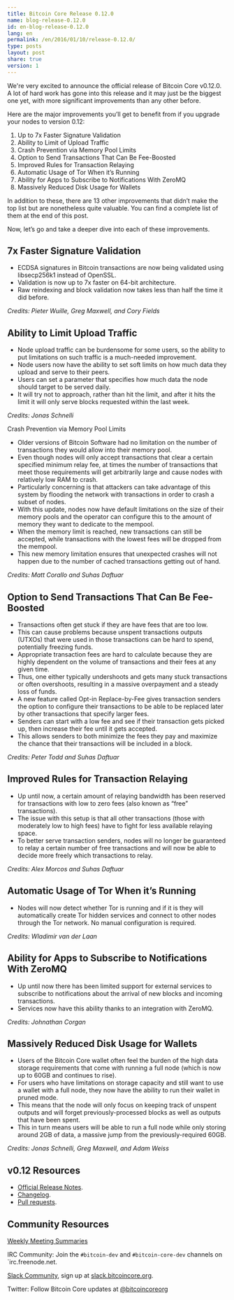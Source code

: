 ```yaml
---
title: Bitcoin Core Release 0.12.0
name: blog-release-0.12.0
id: en-blog-release-0.12.0
lang: en
permalink: /en/2016/01/10/release-0.12.0/
type: posts
layout: post
share: true
version: 1
---
```

We're very excited to announce the official release of Bitcoin Core v0.12.0. A lot of hard work has gone into this release and it may just be the biggest one yet, with more significant improvements than any other before.

Here are the major improvements you’ll get to benefit from if you upgrade your nodes to version 0.12: 

1. Up to 7x Faster Signature Validation
2. Ability to Limit of Upload Traffic
3. Crash Prevention via Memory Pool Limits
4. Option to Send Transactions That Can Be Fee-Boosted
5. Improved Rules for Transaction Relaying
6. Automatic Usage of Tor When it’s Running
7. Ability for Apps to Subscribe to Notifications With ZeroMQ
8. Massively Reduced Disk Usage for Wallets

In addition to these, there are 13 other improvements that didn’t make the top list but are nonetheless quite valuable. You can find a complete list of them at the end of this post.

Now, let’s go and take a deeper dive into each of these improvements.

## 7x Faster Signature Validation

- ECDSA signatures in Bitcoin transactions are now being validated using libsecp256k1 instead of OpenSSL.
- Validation is now up to 7x faster on 64-bit architecture.
- Raw reindexing and block validation now takes less than half the time it did before.

_Credits: Pieter Wuille, Greg Maxwell, and Cory Fields_

## Ability to Limit Upload Traffic

- Node upload traffic can be burdensome for some users, so the ability to put limitations on such traffic is a much-needed improvement.
- Node users now have the ability to set soft limits on how much data they upload and serve to their peers.
- Users can set a parameter that specifies how much data the node should target to be served daily.
- It will try not to approach, rather than hit the limit, and after it hits the limit it will only serve blocks requested within the last week.

_Credits: Jonas Schnelli_

Crash Prevention via Memory Pool Limits

- Older versions of Bitcoin Software had no limitation on the number of transactions they would allow into their memory pool.
- Even though nodes will only accept transactions that clear a certain specified minimum relay fee, at times the number of transactions that meet those requirements will get arbitrarily large and cause nodes with relatively low RAM to crash.
- Particularly concerning is that attackers can take advantage of this system by flooding the network with transactions in order to crash a subset of nodes.
- With this update, nodes now have default limitations on the size of their memory pools and the operator can configure this to the amount of memory they want to dedicate to the mempool.
- When the memory limit is reached, new transactions can still be accepted, while transactions with the lowest fees will be dropped from the mempool.
- This new memory limitation ensures that unexpected crashes will not happen due to the number of cached transactions getting out of hand.

_Credits: Matt Corallo and Suhas Daftuar_

## Option to Send Transactions That Can Be Fee-Boosted

- Transactions often get stuck if they are have fees that are too low.
- This can cause problems because unspent transactions outputs (UTXOs) that were used in those transactions can be hard to spend, potentially freezing funds.
- Appropriate transaction fees are hard to calculate because they are highly dependent on the volume of transactions and their fees at any given time.
- Thus, one either typically undershoots and gets many stuck transactions or often overshoots, resulting in a massive overpayment and a steady loss of funds.
- A new feature called Opt-in Replace-by-Fee gives transaction senders the option to configure their transactions to be able to be replaced later by other transactions that specify larger fees.
- Senders can start with a low fee and see if their transaction gets picked up, then increase their fee until it gets accepted.
- This allows senders to both minimize the fees they pay and maximize the chance that their transactions will be included in a block.

_Credits: Peter Todd and Suhas Daftuar_

## Improved Rules for Transaction Relaying

- Up until now, a certain amount of relaying bandwidth has been reserved for transactions with low to zero fees (also known as “free” transactions).
- The issue with this setup is that all other transactions (those with moderately low to high fees) have to fight for less available relaying space.
- To better serve transaction senders, nodes will no longer be guaranteed to relay a certain number of free transactions and will now be able to decide more freely which transactions to relay.

_Credits: Alex Morcos and Suhas Daftuar_

## Automatic Usage of Tor When it’s Running

- Nodes will now detect whether Tor is running and if it is they will automatically create Tor hidden services and connect to other nodes through the Tor network. No manual configuration is required.

_Credits: Wladimir van der Laan_

## Ability for Apps to Subscribe to Notifications With ZeroMQ

- Up until now there has been limited support for external services to subscribe to notifications about the arrival of new blocks and incoming transactions.
- Services now have this ability thanks to an integration with ZeroMQ.

_Credits: Johnathan Corgan_

## Massively Reduced Disk Usage for Wallets

- Users of the Bitcoin Core wallet often feel the burden of the high data storage requirements that come with running a full node (which is now up to 60GB and continues to rise).
- For users who have limitations on storage capacity and still want to use a wallet with a full node, they now have the ability to run their wallet in pruned mode.
- This means that the node will only focus on keeping track of unspent outputs and will forget previously-processed blocks as well as outputs that have been spent.
- This in turn means users will be able to run a full node while only storing around 2GB of data, a massive jump from the previously-required 60GB.

_Credits: Jonas Schnelli, Greg Maxwell, and Adam Weiss_

## v0.12 Resources

- [Official Release Notes](https://github.com/bitcoin/bitcoin/blob/0.12/doc/release-notes.md).
- [Changelog](https://github.com/bitcoin/bitcoin/blob/0.12/doc/release-notes.md#0120-change-log).
- [Pull requests](https://github.com/bitcoin/bitcoin/pulls?q=is%3Apr+milestone%3A0.12.0+is%3Aclosed).

## Community Resources

[Weekly Meeting Summaries](https://bitcoincore.org/en/meetings/)

IRC Community:
Join the `#bitcoin-dev` and `#bitcoin-core-dev` channels on `irc.freenode.net.

[Slack Community](https://bitcoincore.slack.com), sign up at [slack.bitcoincore.org](https://slack.bitcoincore.org).

Twitter:
Follow Bitcoin Core updates at [@bitcoincoreorg](https://twitter.com/bitcoincoreorg)
